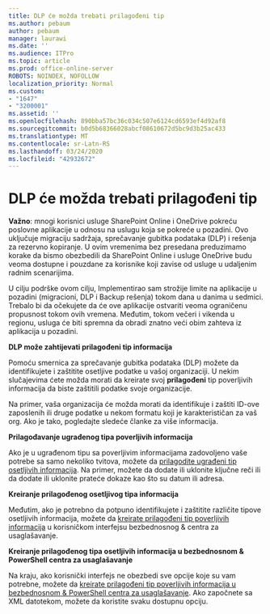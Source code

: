```yaml
---
title: DLP će možda trebati prilagođeni tip
ms.author: pebaum
author: pebaum
manager: laurawi
ms.date: ''
ms.audience: ITPro
ms.topic: article
ms.prod: office-online-server
ROBOTS: NOINDEX, NOFOLLOW
localization_priority: Normal
ms.custom:
- "1647"
- "3200001"
ms.assetid: ''
ms.openlocfilehash: 890bba57bc36c034c507e6124cd6593ef4d92af8
ms.sourcegitcommit: b0d5b68366028abcf08610672d5bc9d3b25ac433
ms.translationtype: MT
ms.contentlocale: sr-Latn-RS
ms.lasthandoff: 03/24/2020
ms.locfileid: "42932672"
---
```

# <a name="dlp-might-need-a-custom-type"></a>DLP će možda trebati prilagođeni tip

**Važno**: mnogi korisnici usluge SharePoint Online i OneDrive pokreću poslovne aplikacije u odnosu na uslugu koja se pokreće u pozadini. Ovo uključuje migraciju sadržaja, sprečavanje gubitka podataka (DLP) i rešenja za rezervno kopiranje. U ovim vremenima bez presedana preduzimamo korake da bismo obezbedili da SharePoint Online i usluge OneDrive budu veoma dostupne i pouzdane za korisnike koji zavise od usluge u udaljenim radnim scenarijima.

U cilju podrške ovom cilju, Implementirao sam strožije limite na aplikacije u pozadini (migracioni, DLP i Backup rešenja) tokom dana u danima u sedmici. Trebalo bi da očekujete da će ove aplikacije ostvariti veoma ograničenu propusnost tokom ovih vremena. Međutim, tokom večeri i vikenda u regionu, usluga će biti spremna da obradi znatno veći obim zahteva iz aplikacija u pozadini.

**DLP može zahtijevati prilagođeni tip informacija**

Pomoću smernica za sprečavanje gubitka podataka (DLP) možete da identifikujete i zaštitite osetljive podatke u vašoj organizaciji. U nekim slučajevima ćete možda morati da kreirate svoj **prilagođeni** tip poverljivih informacija da biste zaštitili podatke svoje organizacije.

Na primer, vaša organizacija će možda morati da identifikuje i zaštiti ID-ove zaposlenih ili druge podatke u nekom formatu koji je karakterističan za vaš org. Ako je tako, pogledajte sledeće članke za više informacija.
  
 **Prilagođavanje ugrađenog tipa poverljivih informacija**
  
Ako je u ugrađenom tipu sa poverljivim informacijama zadovoljeno vaše potrebe sa samo nekoliko tvitova, možete da [prilagodite ugrađeni tip osetljivih informacija](https://docs.microsoft.com/office365/securitycompliance/customize-a-built-in-sensitive-information-type). Na primer, možete da dodate ili uklonite ključne reči ili da dodate ili uklonite prateće dokaze kao što su datum ili adresa.
  
 **Kreiranje prilagođenog osetljivog tipa informacija**
  
Međutim, ako je potrebno da potpuno identifikujete i zaštitite različite tipove osetljivih informacija, možete da [kreirate prilagođeni tip poverljivih informacija](https://docs.microsoft.com/office365/securitycompliance/create-a-custom-sensitive-information-type) u korisničkom interfejsu bezbednosnog & centra za usaglašavanje.
  
**Kreiranje prilagođenog tipa osetljivih informacija u bezbednosnom & PowerShell centra za usaglašavanje**

Na kraju, ako korisnički interfejs ne obezbedi sve opcije koje su vam potrebne, možete da [kreirate prilagođeni tip poverljivih informacija u bezbednosnom & PowerShell centra za usaglašavanje](https://docs.microsoft.com/office365/securitycompliance/create-a-custom-sensitive-information-type-in-scc-powershell). Ako započnete sa XML datotekom, možete da koristite svaku dostupnu opciju.
